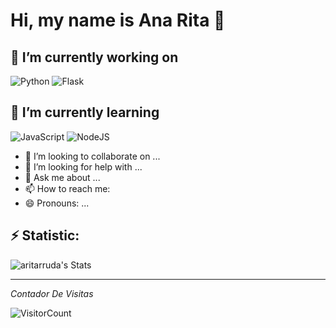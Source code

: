 # Hi, my name is Ana Rita 👋

## 🔭 I’m currently working on 
![Python](https://img.shields.io/badge/python-3670A0?style=for-the-badge&logo=python&logoColor=ffdd54)
![Flask](https://img.shields.io/badge/flask-%23000.svg?style=for-the-badge&logo=flask&logoColor=white)
## 🌱 I’m currently learning 
![JavaScript](https://img.shields.io/badge/javascript-%23323330.svg?style=for-the-badge&logo=javascript&logoColor=%23F7DF1E) 
![NodeJS](https://img.shields.io/badge/node.js-6DA55F?style=for-the-badge&logo=node.js&logoColor=white)

- 👯 I’m looking to collaborate on ...
- 🤔 I’m looking for help with ...
- 💬 Ask me about ...
- 📫 How to reach me: 
- 😄 Pronouns: ...
## ⚡ Statistic: 

![aritarruda's Stats](https://github-readme-stats.vercel.app/api?username=aritarruda&theme=dracula&show_icons=true&hide_border=true&count_private=true)

***********************
*Contador De Visitas*

![VisitorCount](https://profile-counter.glitch.me/{aritarruda}/count.svg)

<!--
**aritarruda/aritarruda** is a ✨ _special_ ✨ repository because its `README.md` (this file) appears on your GitHub profile.
